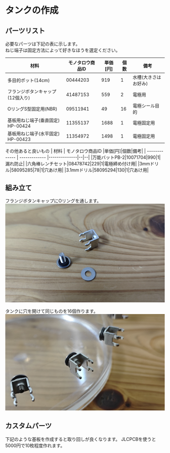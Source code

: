 # タンクの作成

## パーツリスト
必要なパーツは下記の表に示します。<br>
ねじ端子は固定方法によって好きなほうを選定ください。

| 材料  | モノタロウ商品ID |単価[円]|個数|備考|
| ------------- | ------------- |--------------|--|--|
| 多目的ポット(14cm)  | 00444203  |919|1|水槽(大きさはお好み)|
| フランジボタンキャップ(12個入り)  | 41487153  |559|2|電極用|
|OリングS型固定用(NBR)|09511941|49|16|電極シール目的|
|基板用ねじ端子(垂直固定) HP-00424|11355137|1688|1|電極固定用|
|基板用ねじ端子(水平固定) HP-00423|11354972|1498|1|電極固定用|


その他あると良いもの
| 材料  | モノタロウ商品ID |単価[円]|個数|備考|
| ------------- | ------------- |--------------|--|--|
|万能バットPB-2|10071704|990|1|漏れ防止|
|六角棒レンチセット|08478742|229|1|電極締め付け用|
|3mmドリル|58095285|78|1|穴あけ用|
|3.1mmドリル|58095294|130|1|穴あけ用|

## 組み立て
フランジボタンキャップにOリングを通します。
![代替テキスト](./parts.png)

タンクに穴を開けて同じものを16個作ります。
![代替テキスト](./assembly.png)

## カスタムパーツ
下記のような基板を作成すると取り回しが良くなります。
JLCPCBを使うと5000円で10枚程度作れます。